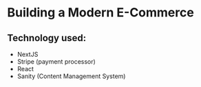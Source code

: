 # Building a Modern E-Commerce

## Technology used:
- NextJS
- Stripe (payment processor)
- React
- Sanity (Content Management System)


